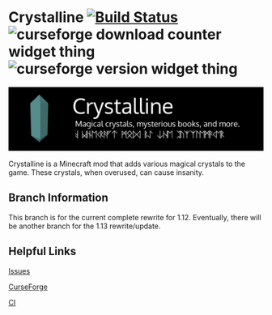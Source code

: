 # Crystalline [![Build Status](https://ci.teamisotope.com/job/Crystalline/job/rewrite-1.12/badge/icon?style=flat-square)](https://ci.teamisotope.com/job/Crystalline/job/rewrite-1.12/) ![curseforge download counter widget thing](http://cf.way2muchnoise.eu/full_crystalline_downloads.svg?badge_style=for_the_badge) ![curseforge version widget thing](http://cf.way2muchnoise.eu/versions/For%20MC_crystalline_all.svg?badge_style=for_the_badge)

![logo](src/main/resources/assets/crystalline/textures/gui/logo.png)

Crystalline is a Minecraft mod that adds various magical crystals to the game. These crystals, when overused, can cause insanity.

## Branch Information

This branch is for the current complete rewrite for 1.12. Eventually, there will be another branch for the 1.13 rewrite/update.

## Helpful Links

[Issues](https://github.com/ThePuzzlemaker/Crystalline/issues)

[CurseForge](https://www.curseforge.com/minecraft/mc-mods/crystalline)

[CI](https://ci.teamisotope.com/job/Crystalline/job/rewrite-1.12)
